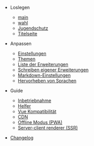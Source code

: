 - Loslegen
  - [main](readme.md)
  - [wahl](wahl.md)
  - [Jugendschutz](Jugendschutz.md)
  - [Titelseite](https://docsify.js.org/#/de-de/custom-navbar)

- Anpassen
  - [Einstellungen](de-de/configuration.md)
  - [Themen](de-de/themes.md)
  - [Liste der Erweiterungen](de-de/plugins.md)
  - [Schreiben eigener Erweiterungen](de-de/write-a-plugin.md)
  - [Markdown-Einstellungen](de-de/markdown.md)
  - [Hervorheben von Sprachen](de-de/language-highlight.md)

- Guide
  - [Inbetriebnahme](de-de/deploy.md)
  - [Helfer](de-de/helpers.md)
  - [Vue Kompatibilität](de-de/vue.md)
  - [CDN](de-de/cdn.md)
  - [Offline Modus (PWA)](de-de/pwa.md)
  - [Server-client renderer (SSR)](de-de/ssr.md)

- [Changelog](de-de/changelog.md)